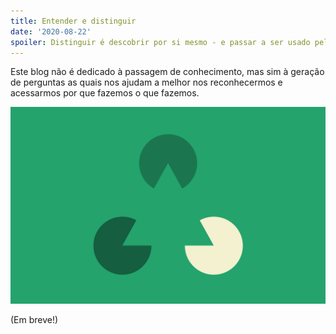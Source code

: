 ```yaml
---
title: Entender e distinguir
date: '2020-08-22'
spoiler: Distinguir é descobrir por si mesmo - e passar a ser usado pela distinção, ao invés de usá-la.
---
```


Este blog não é dedicado à passagem de conhecimento, mas sim à geração de perguntas as quais nos ajudam a melhor nos reconhecermos e acessarmos por que fazemos o que fazemos.

![Distinguir acontece na ausência - o que foi comunicado mas não dito.](distinguir.png)

(Em breve!)
